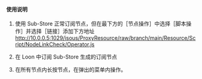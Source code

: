 #### 使用说明

1. 使用 Sub-Store 正常订阅节点，但在最下方的［节点操作］中选择［脚本操作］并选择［链接］添加下方地址
http://10.0.0.5:1029/isous/ProxyResource/raw/branch/main/Resource/Script/NodeLinkCheck/Operator.js

2. 在 Loon 中订阅 Sub-Store 生成的订阅节点

3. 在所有节点内长按节点，在弹出的菜单内操作。